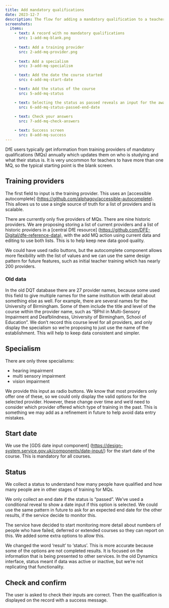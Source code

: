 ```yaml
---
title: Add mandatory qualifications
date: 2023-12-7
description: The flow for adding a mandatory qualification to a teacher's record
screenshots:
  items:
    - text: A record with no mandatory qualifications
      src: 1-add-mq-blank.png
   
    - text: Add a training provider
      src: 2-add-mq-provider.png
   
    - text: Add a specialism
      src: 3-add-mq-specialism

    - text: Add the date the course started
      src: 4-add-mq-start-date

    - text: Add the status of the course
      src: 5-add-mq-status

    - text: Selecting the status as passed reveals an input for the award date
      src: 6-add-mq-status-passed-end-date
    
    - text: Check your answers
      src: 7-add-mq-check-answers

    - text: Success screen
      src: 8-add-mq-success
--- 
```


DfE users typically get information from training providers of mandatory qualifications (MQs) annually which updates them on who is studying and what their status is. It is very uncommon for teachers to have more than one MQ, so the typical starting point is the blank screen.

## Training providers

The first field to input is the training provider. This uses an [accessible autocomplete] (https://github.com/alphagov/accessible-autocomplete). This allows us to use a single source of truth for a list of providers and is scalable.

There are currently only five providers of MQs. There are nine historic providers. We are proposing storing a list of current providers and a list of historic providers in a [central DfE resource] (https://github.com/DFE-Digital/dfe-reference-data), with the add MQ action using current data and editing to use both lists. This is to help keep new data good quality.

We could have used radio buttons, but the autocomplete component allows more flexibility with the list of values and we can use the same design pattern for future features, such as initial teacher training which has nearly 200 providers.

### Old data

In the old DQT database there are 27 provider names, because some used this field to give multiple names for the same institution with detail about something else as well. For example, there are several names for the University of Birmingham. Some of them include the title and level of the course within the provider name, such as “BPhil in Multi-Sensory Impairment and Deafblindness, University of Birmingham, School of Education”. We don’t record this course level for all providers, and only display the specialism so we’re proposing to just use the name of the establishment. This will help to keep data consistent and simpler.

## Specialism

There are only three specialisms:

- hearing impairment
- multi sensory impairment
- vision impairment

We provide this input as radio buttons. We know that most providers only offer one of these, so we could only display the valid options for the selected provider. However, these change over time and we’d need to consider which provider offered which type of training in the past. This is something we may add as a refinement in future to help avoid data entry mistakes.

## Start date

We use the [GDS date input component] (https://design-system.service.gov.uk/components/date-input/) for the start date of the course. This is mandatory for all courses.

## Status

We collect a status to understand how many people have qualified and how many people are in other stages of training for MQs. 

We only collect an end date if the status is “passed”. We’ve used a conditional reveal to show a date input if this option is selected. We could use the same pattern in future to ask for an expected end date for the other results, if the service decide to monitor this.

The service have decided to start monitoring more detail about numbers of people who have failed, deferred or extended courses so they can report on this. We added some extra options to allow this.

We changed the word ‘result’ to ‘status’. This is more accurate because some of the options are not completed results. It is focused on the information that is being presented to other services. In the old Dynamics interface, status meant if data was active or inactive, but we’re not replicating that functionality.

## Check and confirm

The user is asked to check their inputs are correct. Then the qualification is displayed on the record with a success message.